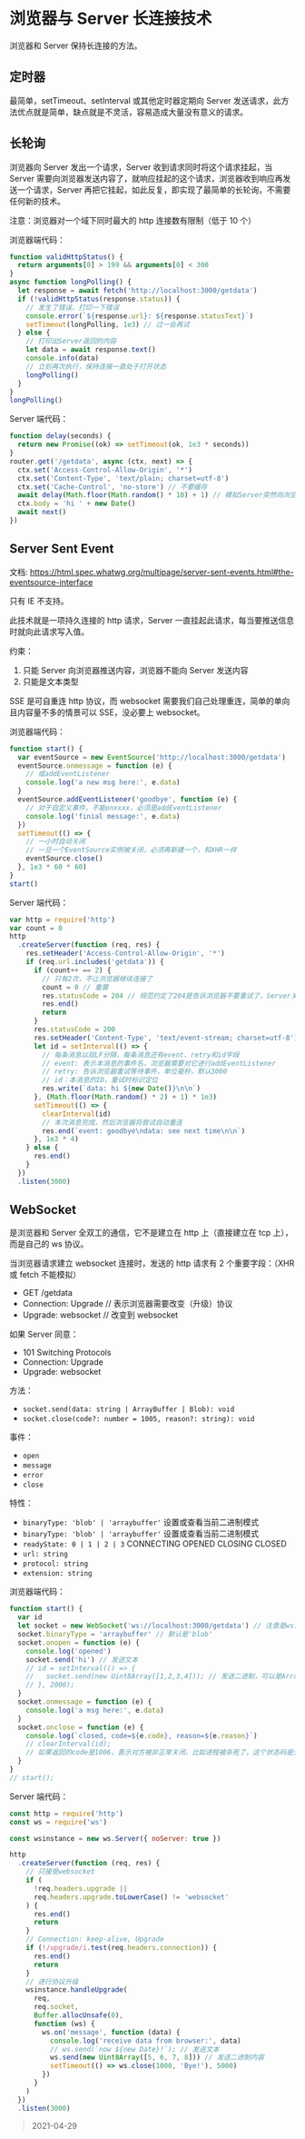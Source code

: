 # 浏览器与 Server 长连接技术

浏览器和 Server 保持长连接的方法。

## 定时器

最简单，setTimeout、setInterval 或其他定时器定期向 Server 发送请求，此方法优点就是简单，缺点就是不灵活，容易造成大量没有意义的请求。

## 长轮询

浏览器向 Server 发出一个请求，Server 收到请求同时将这个请求挂起，当 Server 需要向浏览器发送内容了，就响应挂起的这个请求，浏览器收到响应再发送一个请求，Server 再把它挂起，如此反复，即实现了最简单的长轮询，不需要任何新的技术。

注意：浏览器对一个域下同时最大的 http 连接数有限制（低于 10 个）

浏览器端代码：

```js
function validHttpStatus() {
  return arguments[0] > 199 && arguments[0] < 300
}
async function longPolling() {
  let response = await fetch('http://localhost:3000/getdata')
  if (!validHttpStatus(response.status)) {
    // 发生了错误，打印一下错误
    console.error(`${response.url}: ${response.statusText}`)
    setTimeout(longPolling, 1e3) // 过一会再试
  } else {
    // 打印出Server返回的内容
    let data = await response.text()
    console.info(data)
    // 立刻再次执行，保持连接一直处于打开状态
    longPolling()
  }
}
longPolling()
```

Server 端代码：

```js
function delay(seconds) {
  return new Promise((ok) => setTimeout(ok, 1e3 * seconds))
}
router.get('/getdata', async (ctx, next) => {
  ctx.set('Access-Control-Allow-Origin', '*')
  ctx.set('Content-Type', 'text/plain; charset=utf-8')
  ctx.set('Cache-Control', 'no-store') // 不要缓存
  await delay(Math.floor(Math.random() * 10) + 1) // 模拟Server突然向浏览器响应内容
  ctx.body = 'hi ' + new Date()
  await next()
})
```

## Server Sent Event

文档: <https://html.spec.whatwg.org/multipage/server-sent-events.html#the-eventsource-interface>

只有 IE 不支持。

此技术就是一项持久连接的 http 请求，Server 一直挂起此请求，每当要推送信息时就向此请求写入值。

约束：

1. 只能 Server 向浏览器推送内容，浏览器不能向 Server 发送内容
2. 只能是文本类型

SSE 是可自重连 http 协议，而 websocket 需要我们自己处理重连，简单的单向且内容量不多的情景可以 SSE，没必要上 websocket。

浏览器端代码：

```js
function start() {
  var eventSource = new EventSource('http://localhost:3000/getdata')
  eventSource.onmessage = function (e) {
    // 或addEventListener
    console.log('a new msg here:', e.data)
  }
  eventSource.addEventListener('goodbye', function (e) {
    // 对于自定义事件，不能onxxxx，必须是addEventListener
    console.log('finial message:', e.data)
  })
  setTimeout(() => {
    // 一小时自动关闭
    // 一旦一个EventSource实例被关闭，必须再新建一个，和XHR一样
    eventSource.close()
  }, 1e3 * 60 * 60)
}
start()
```

Server 端代码：

```js
var http = require('http')
var count = 0
http
  .createServer(function (req, res) {
    res.setHeader('Access-Control-Allow-Origin', '*')
    if (req.url.includes('getdata')) {
      if (count++ == 2) {
        // 只有2次，不让浏览器继续连接了
        count = 0 // 重置
        res.statusCode = 204 // 规范约定了204是告诉浏览器不要重试了，Server关闭连接了，204状态码本身表示无内容，No-Content
        res.end()
        return
      }
      res.statusCode = 200
      res.setHeader('Content-Type', 'text/event-stream; charset=utf-8')
      let id = setInterval(() => {
        // 每条消息以双LF分隔，每条消息还有event、retry和id字段
        // event: 表示本消息的事件名，浏览器需要对它进行addEventListener
        // retry: 告诉浏览器重试等待事件，单位毫秒，默认3000
        // id：本消息的ID，重试时标识定位
        res.write(`data: hi ${new Date()}\n\n`)
      }, (Math.floor(Math.random() * 2) + 1) * 1e3)
      setTimeout(() => {
        clearInterval(id)
        // 本次消息完成，然后浏览器将尝试自动重连
        res.end(`event: goodbye\ndata: see next time\n\n`)
      }, 1e3 * 4)
    } else {
      res.end()
    }
  })
  .listen(3000)
```

## WebSocket

是浏览器和 Server 全双工的通信，它不是建立在 http 上（直接建立在 tcp 上），而是自己的 ws 协议。

当浏览器请求建立 websocket 连接时，发送的 http 请求有 2 个重要字段：（XHR 或 fetch 不能模拟）

- GET /getdata
- Connection: Upgrade // 表示浏览器需要改变（升级）协议
- Upgrade: websocket // 改变到 websocket

如果 Server 同意：

- 101 Switching Protocols
- Connection: Upgrade
- Upgrade: websocket

方法：

- `socket.send(data: string | ArrayBuffer | Blob): void`
- `socket.close(code?: number = 1005, reason?: string): void`

事件：

- `open`
- `message`
- `error`
- `close`

特性：

- `binaryType: 'blob' | 'arraybuffer'` 设置或查看当前二进制模式
- `binaryType: 'blob' | 'arraybuffer'` 设置或查看当前二进制模式
- `readyState: 0 | 1 | 2 | 3` CONNECTING OPENED CLOSING CLOSED
- `url: string`
- `protocol: string`
- `extension: string`

浏览器端代码：

```js
function start() {
  var id
  let socket = new WebSocket('ws://localhost:3000/getdata') // 注意是ws://
  socket.binaryType = 'arraybuffer' // 默认是'blob'
  socket.onopen = function (e) {
    console.log('opened')
    socket.send('hi') // 发送文本
    // id = setInterval(() => {
    //   socket.send(new Uint8Array([1,2,3,4])); // 发送二进制，可以是ArrayBuffer或Blob
    // }, 2000);
  }
  socket.onmessage = function (e) {
    console.log('a msg here:', e.data)
  }
  socket.onclose = function (e) {
    console.log(`closed, code=${e.code}, reason=${e.reason}`)
    // clearInterval(id);
    // 如果返回的code是1006，表示对方被非正常关闭，比如进程被杀死了，这个状态码是无法通过代码设置的
  }
}
// start();
```

Server 端代码：

```js
const http = require('http')
const ws = require('ws')

const wsinstance = new ws.Server({ noServer: true })

http
  .createServer(function (req, res) {
    // 只接受websocket
    if (
      !req.headers.upgrade ||
      req.headers.upgrade.toLowerCase() != 'websocket'
    ) {
      res.end()
      return
    }
    // Connection: keep-alive, Upgrade
    if (!/upgrade/i.test(req.headers.connection)) {
      res.end()
      return
    }
    // 进行协议升级
    wsinstance.handleUpgrade(
      req,
      req.socket,
      Buffer.allocUnsafe(0),
      function (ws) {
        ws.on('message', function (data) {
          console.log('receive data from browser:', data)
          // ws.send(`now ${new Date}!`); // 发送文本
          ws.send(new Uint8Array([5, 6, 7, 8])) // 发送二进制内容
          setTimeout(() => ws.close(1000, 'Bye!'), 5000)
        })
      }
    )
  })
  .listen(3000)
```

> 2021-04-29
